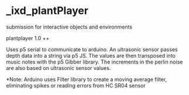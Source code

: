 # _ixd_plantPlayer
submission for interactive objects and environments 

plantplayer 1.0 ++

Uses p5 serial to communicate to arduino. An ultrasonic sensor passes depth data into a string via p5 JS.
The values are then transposed into music notes with the p5 Gibber library. 
The increments in the perlin noise are also based on ultrasonic sensor values.

*Note: Arduino uses Filter library to create a moving average filter, eliminating spikes or reading errors from HC SR04 sensor

